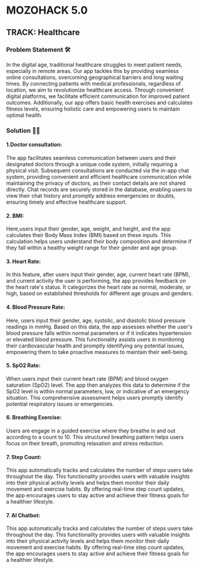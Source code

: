 <h1>MOZOHACK 5.0</h1>
<H2>TRACK: Healthcare</H2>
<h3>Problem Statement 🛠️</h3>
<p>In the digital age, traditional healthcare struggles to meet patient needs, especially in remote areas. Our app tackles this by providing seamless online consultations, overcoming geographical barriers and long waiting times. By connecting patients with medical professionals, regardless of location, we aim to revolutionize healthcare access. Through convenient digital platforms, we facilitate efficient communication for improved patient outcomes. Additionally, our app offers basic health exercises and calculates fitness levels, ensuring holistic care and empowering users to maintain optimal health.</p>
<h3>Solution 💪🏽</h3>
<h4>1.Doctor consultation:</h4>
<p>The app facilitates seamless communication between users and their designated doctors through a unique code system, initially requiring a physical visit. Subsequent consultations are conducted via the in-app chat system, providing convenient and efficient healthcare communication while maintaining the privacy of doctors, as their contact details are not shared directly. Chat records are securely stored in the database, enabling users to view their chat history and promptly address emergencies or doubts, ensuring timely and effective healthcare support.</p>
<h4>2. BMI:</h4>
<p>Here,users input their gender, age, weight, and height, and the app calculates their Body Mass Index (BMI) based on these inputs. This calculation helps users understand their body composition and determine if they fall within a healthy weight range for their gender and age group.</p>
<h4>3. Heart Rate:</h4>
<p>In this feature, after users input their gender, age, current heart rate (BPM), and current activity the user is performing, the app provides feedback on the heart rate's status. It categorizes the heart rate as normal, moderate, or high, based on established thresholds for different age groups and genders.</p>
<h4>4. Blood Pressure Rate:</h4>
<p>Here, users input their gender, age, systolic, and diastolic blood pressure readings in mmHg. Based on this data, the app assesses whether the user's blood pressure falls within normal parameters or if it indicates hypertension or elevated blood pressure. This functionality assists users in monitoring their cardiovascular health and promptly identifying any potential issues, empowering them to take proactive measures to maintain their well-being.</p>
<h4>5. SpO2 Rate:</h4>
<p>When users input their current heart rate (BPM) and blood oxygen saturation (SpO2) level. The app then analyzes this data to determine if the SpO2 level is within normal parameters, low, or indicative of an emergency situation. This comprehensive assessment helps users promptly identify potential respiratory issues or emergencies.</p>
<h4>6. Breathing Exercise:</h4>
<p>Users are engage in a guided exercise where they breathe in and out according to a count to 10. This structured breathing pattern helps users focus on their breath, promoting relaxation and stress reduction. </p>
<h4>7. Step Count:</h4>
<p>This app automatically tracks and calculates the number of steps users take throughout the day. This functionality provides users with valuable insights into their physical activity levels and helps them monitor their daily movement and exercise habits. By offering real-time step count updates, the app encourages users to stay active and achieve their fitness goals for a healthier lifestyle.</p>
<h4>7. AI Chatbot:</h4>
<p>This app automatically tracks and calculates the number of steps users take throughout the day. This functionality provides users with valuable insights into their physical activity levels and helps them monitor their daily movement and exercise habits. By offering real-time step count updates, the app encourages users to stay active and achieve their fitness goals for a healthier lifestyle.</p>


